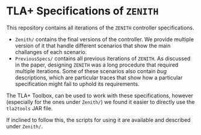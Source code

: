 # TLA+ Specifications of `ZENITH`

This repository contains all iterations of the `ZENITH` controller specifications.

- `Zenith/` contains the final versions of the controller. We provide multiple version of it that handle different scenarios that show the main challanges of each scenario.
- `PreviousSpecs/` contains all previous iterations of `ZENITH`. As discussed in the paper, designing `ZENITH` was a long procedure that required multiple iterations. Some of these scenarios also contain *bug* descriptions, which are particular traces that show how a particular specification might fail to uphold its requirements.

The TLA+ Toolbox, can be used to work with these specifications, however (especially for the ones under `Zenith/`) we found it easier to directly use the `tla2tools` JAR file.

If inclined to follow this, the scripts for using it are available and described under `Zenith/`.